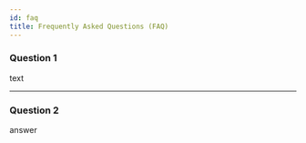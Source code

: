 ```yaml
---
id: faq
title: Frequently Asked Questions (FAQ)
---
```


### Question 1

text

---

### Question 2

answer
